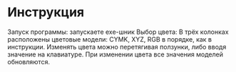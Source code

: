 # Инструкция
Запуск программы: запускаете exe-шник
Выбор цвета: В трёх колонках расположены цветовые модели: CYMK, XYZ, RGB в порядке, как в инструкции. Изменять цвета можно перетягивая ползунки, либо вводя значение на клавиатуре.
При изменении цвета все значения моделей обновляются.